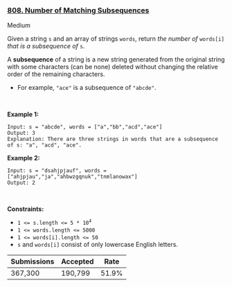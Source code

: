 ### [808. Number of Matching Subsequences](https://leetcode.com/problems/number-of-matching-subsequences/)

Medium

Given a string `` s `` and an array of strings `` words ``, return _the number of_ `` words[i] `` _that is a subsequence of_ `` s ``.

A __subsequence__ of a string is a new string generated from the original string with some characters (can be none) deleted without changing the relative order of the remaining characters.

*   For example, `` "ace" `` is a subsequence of `` "abcde" ``.

 

__Example 1:__

```
Input: s = "abcde", words = ["a","bb","acd","ace"]
Output: 3
Explanation: There are three strings in words that are a subsequence of s: "a", "acd", "ace".
```

__Example 2:__

```
Input: s = "dsahjpjauf", words = ["ahjpjau","ja","ahbwzgqnuk","tnmlanowax"]
Output: 2
```

 

__Constraints:__

*   <code>1 <= s.length <= 5 * 10<sup>4</sup></code>
*   `` 1 <= words.length <= 5000 ``
*   `` 1 <= words[i].length <= 50 ``
*   `` s `` and `` words[i] `` consist of only lowercase English letters.

| Submissions    | Accepted     | Rate   |
| -------------- | ------------ | ------ |
| 367,300 | 190,799 | 51.9% |
